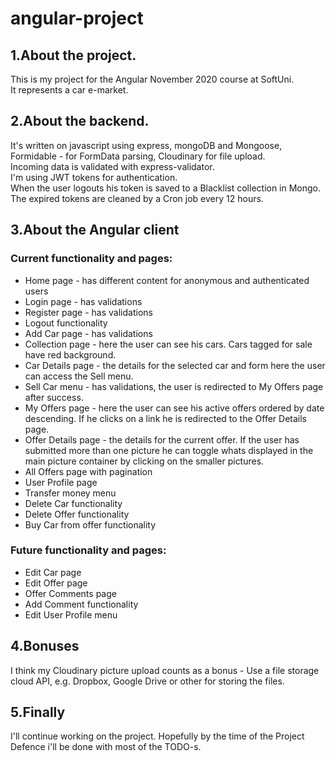# angular-project

## 1.About the project.  
This is my project for the Angular November 2020 course at SoftUni.  
It represents a car e-market.  

## 2.About the backend.  
It's written on javascript using express, mongoDB and Mongoose,  
Formidable - for FormData parsing, Cloudinary for file upload.  
Incoming data is validated with express-validator.  
I'm using JWT tokens for authentication.  
When the user logouts his token is saved to a Blacklist collection in Mongo.  
The expired tokens are cleaned by a Cron job every 12 hours.

## 3.About the Angular client  
### Current functionality and pages:  
- Home page - has different content for anonymous and authenticated users  
- Login page - has validations  
- Register page - has validations  
- Logout functionality  
- Add Car page - has validations  
- Collection page - here the user can see his cars. Cars tagged for sale have red background.  
- Car Details page - the details for the selected car and form here the user can access the Sell menu.  
- Sell Car menu - has validations, the user is redirected to My Offers page after success.  
- My Offers page - here the user can see his active offers ordered by date descending. If he clicks on a link he is redirected to the Offer Details page.  
- Offer Details page - the details for the current offer. If the user has submitted more than one picture he can toggle whats displayed in the main picture  container by clicking on the smaller pictures.  
- All Offers page with pagination  
- User Profile page  
- Transfer money menu  
- Delete Car functionality  
- Delete Offer functionality  
- Buy Car from offer functionality  

### Future functionality and pages:  
- Edit Car page  
- Edit Offer page  
- Offer Comments page  
- Add Comment functionality  
- Edit User Profile menu  

## 4.Bonuses  
I think my Cloudinary picture upload counts as a bonus - Use a file storage cloud API, e.g. Dropbox, Google Drive or other for storing the files.  

## 5.Finally  
I'll continue working on the project. Hopefully by the time of the Project Defence i'll be done with most of the TODO-s.  

